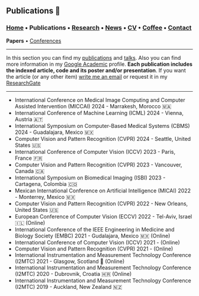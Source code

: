 ## Publications 📑
###  [Home](/index) • Publications  • [Research](/research) • [News](/news) • [CV](/brief_cv) • [Coffee](/coffee) • [Contact](/contact)
**Papers** • [Conferences](/conference)

---


In this section you can find my [publications](/publications) and [talks](/talks). Also you can find more information in my <a href="https://scholar.google.es/citations?user=IlG06bYAAAAJ&hl=es" target="_blank">Google Academic</a> profile. **Each publication includes the indexed article, code and its poster and/or presentation**. If you want the article (or any other item) [write me an email](mailto:francisco.lopez@ieee.org?subject=[GitHub]%20Hello,%20Francisco) or request it in my <a href="https://www.researchgate.net/profile/Francisco-Lopez-Tiro" target="_blank">ResearchGate</a>


---

* International Conference on Medical Image Computing and Computer Assisted Intervention (MICCAI) 2024 - Marrakesh, Morocco 🇲🇦 
* International Conference of Machine Learning (ICML) 2024 - Vienna, Austria 🇦🇹
* International Symposium on Computer-Based Medical Systems (CBMS) 2024 - Guadalajara, Mexico 🇲🇽
* Computer Vision and Pattern Recognition (CVPR) 2024 - Seattle, United States 🇺🇸
* International Conference of Computer Vision (ICCV) 2023 - Paris, France 🇫🇷
* Computer Vision and Pattern Recognition (CVPR) 2023 -  Vancouver, Canada 🇨🇦
* International Symposium on Biomedical Imaging (ISBI) 2023 - Cartagena, Colombia 🇨🇴
* Mexican International Conference on Artificial Intelligence (MICAI) 2022 - Monterrey, Mexico 🇲🇽
* Computer Vision and Pattern Recognition (CVPR) 2022 - New Orleans, United States 🇺🇸
* European Conference of Computer Vision (ECCV) 2022 - Tel-Aviv, Israel 🇮🇱 (Online)
* International Conference of the IEEE Engineering in Medicine and Biology Society (EMBC) 2021 - Gudalajara, Mexico 🇲🇽 (Online)
* International Conference of Computer Vision (ICCV) 2021 - (Online) 
* Computer Vision and Pattern Recognition (CVPR) 2021 - (Online)
* International Instrumentation and Measurement Technology Conference (I2MTC) 2021 - Glasgow, Scotland 🏴󠁧󠁢󠁳󠁣󠁴󠁿 (Online)
* International Instrumentation and Measurement Technology Conference (I2MTC) 2020 - Dubrovnik, Croatia 🇭🇷 (Online)
* International Instrumentation and Measurement Technology Conference (I2MTC) 2019 - Auckland, New Zealand 🇳🇿
